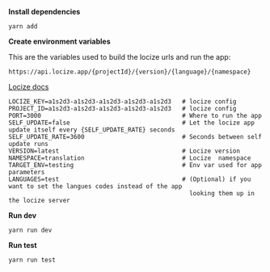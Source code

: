 **Install dependencies**

```yarn add```

**Create environment variables**

This are the variables used to build the locize urls and run the app:

`https://api.locize.app/{projectId}/{version}/{language}/{namespace}`

[Locize docs](https://docs.locize.com/integration/api)

```
LOCIZE_KEY=a1s2d3-a1s2d3-a1s2d3-a1s2d3-a1s2d3   # locize config
PROJECT_ID=a1s2d3-a1s2d3-a1s2d3-a1s2d3-a1s2d3   # locize config
PORT=3000                                       # Where to run the app
SELF_UPDATE=false                               # Let the locize app update itself every {SELF_UPDATE_RATE} seconds
SELF_UPDATE_RATE=3600                           # Seconds between self update runs
VERSION=latest                                  # Locize version
NAMESPACE=translation                           # Locize  namespace
TARGET_ENV=testing                              # Env var used for app parameters 
LANGUAGES=test                                  # (Optional) if you want to set the langues codes instead of the app 
                                                  looking them up in the locize server
```

**Run dev**

```yarn run dev```

**Run test**

```yarn run test```
